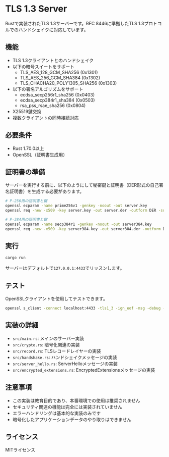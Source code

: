 # TLS 1.3 Server

Rustで実装されたTLS 1.3サーバーです。RFC 8446に準拠したTLS 1.3プロトコルでのハンドシェイクに対応しています。

## 機能

- TLS 1.3クライアントとのハンドシェイク
- 以下の暗号スイートをサポート
  - TLS_AES_128_GCM_SHA256 (0x1301)
  - TLS_AES_256_GCM_SHA384 (0x1302)
  - TLS_CHACHA20_POLY1305_SHA256 (0x1303)
- 以下の署名アルゴリズムをサポート
  - ecdsa_secp256r1_sha256 (0x0403)
  - ecdsa_secp384r1_sha384 (0x0503)
  - rsa_pss_rsae_sha256 (0x0804)
- X25519鍵交換
- 複数クライアントの同時接続対応

## 必要条件

- Rust 1.70.0以上
- OpenSSL（証明書生成用）

## 証明書の準備

サーバーを実行する前に、以下のようにして秘密鍵と証明書（DER形式の自己署名証明書）を生成する必要があります。

```bash
# P-256用の証明書と鍵
openssl ecparam -name prime256v1 -genkey -noout -out server.key
openssl req -new -x509 -key server.key -out server.der -outform DER -subj "/CN=localhost"

# P-384用の証明書と鍵
openssl ecparam -name secp384r1 -genkey -noout -out server384.key
openssl req -new -x509 -key server384.key -out server384.der -outform DER -subj "/CN=localhost"
```

## 実行

```bash
cargo run
```

サーバーはデフォルトで`127.0.0.1:4433`でリッスンします。

## テスト

OpenSSLクライアントを使用してテストできます。

```bash
openssl s_client -connect localhost:4433 -tls1_3 -ign_eof -msg -debug -state -trace
```

## 実装の詳細

- `src/main.rs`: メインのサーバー実装
- `src/crypto.rs`: 暗号化関連の実装
- `src/record.rs`: TLSレコードレイヤーの実装
- `src/handshake.rs`: ハンドシェイクメッセージの実装
- `src/server_hello.rs`: ServerHelloメッセージの実装
- `src/encrypted_extensions.rs`: EncryptedExtensionsメッセージの実装

## 注意事項

- この実装は教育目的であり、本番環境での使用は推奨されません
- セキュリティ関連の機能は完全には実装されていません
- エラーハンドリングは基本的な実装のみです
- 暗号化したアプリケーションデータのやり取りはできません

## ライセンス

MITライセンス 
